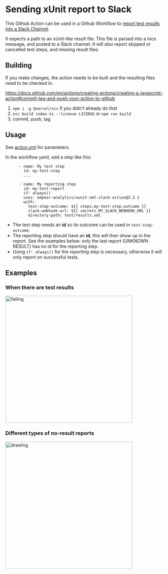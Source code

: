 # Sending xUnit report to Slack

This Github Action can be used in a Github Workflow to [report test results into a Slack Channel](https://api.slack.com/messaging/webhooks).

It expects a path to an xUnit-like result file. This file is parsed into a nice message, and posted to a Slack channel. It will also report skipped or cancelled test steps, and missing result files.

## Building

If you make changes, the action needs to be built and the resulting files need to be checked in.

https://docs.github.com/en/actions/creating-actions/creating-a-javascript-action#commit-tag-and-push-your-action-to-github

1. `npm i -g @vercel/ncc` if you didn't already do that
2. `ncc build index.ts --license LICENSE` or `npm run build`
3. commit, push, tag 

## Usage

See [action.yml](action.yml) for parameters.

In the workflow yaml, add a step like this:

```
      - name: My test step
        id: my-test-step
        ...
        
      - name: My reporting step
        id: my-test-report
        if: always()
        uses: empear-analytics/xunit-xml-slack-action@3.2.1
        with:
          test-step-outcome: ${{ steps.my-test-step.outcome }}
          slack-webhook-url: ${{ secrets.MY_SLACK_WEBHOOK_URL }}
          directory-path: test/results.xml
```
- The test step needs an **id** so its outcome can be used in `test-step-outcome`.
- The reporting step should have an **id**, this will then show up in the report. See the examples below: only the last report (UNKNOWN RESULT) has no id for the reporting step. 
- Using `if: always()` for the reporting step is necessary, otherwise it will only report on successful tests.

## Examples

### When there are test results

<img src="img_3.png" alt="failing" style="width:400px;"/>

### Different types of no-result reports

<img src="img_1.png" alt="drawing" style="width:400px;"/>



